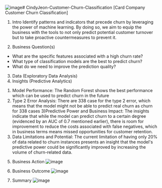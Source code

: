 ![image](https://github.com/CindyJeon/Customer-Churn-Python-Classification/assets/157195682/329e4dff-bfc6-4a53-bede-ad5837a5cb1f)# CindyJeon-Customer-Churn-Classification
[Card Company Customer Churn Classification]

1. Intro
Identify patterns and indicators that precede churn by leveraging the power of machine learning.
By doing so, we aim to equip the business with the tools to not only predict potential customer turnover but to take proactive countermeasures to prevent it.

2. Business Question(s)
- What are the specific features associated with a high churn rate?
- What type of classification models are the best to predict churn?
- What do we need to improve the prediction quality?

3. Data (Exploratory Data Analysis) 
4. Insights (Predictive Analytics)
  1) Model Performance: The Random Forest shows the best performance which can be used to predict churn in the future
  2) Type 2 Error Analysis: There are 338 case for the type 2 error, which means that the model might not be able to predict real churn as churn for 338 cases
  3)Predictive Power and Business Impact: The insights indicate that while the model can predict churn to a certain degree (evidenced by an AUC of 0.7 mentioned earlier), there is room for improvement to reduce the costs associated with false
   negatives, which in business terms means missed opportunities for customer retention.
  4) Data Limitations and Potential: The current limitation of having only 20% of data related to churn instances presents an insight that the model's predictive power could be significantly improved by increasing the volume of churn-related data.

5. Business Action
![image](https://github.com/CindyJeon/Customer-Churn-Python-Classification/assets/157195682/9d1f6954-5755-409b-aeba-0408ac35ce50)

8. Business Outcome
![image](https://github.com/CindyJeon/Customer-Churn-Python-Classification/assets/157195682/b88370fb-edb4-49fc-baba-040bef08d9b2)

10. Summary
![image](https://github.com/CindyJeon/Customer-Churn-Python-Classification/assets/157195682/879b9fa0-8ae1-47bb-a0d4-33207aef2423)


